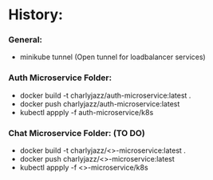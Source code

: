 # History:

### General:

- minikube tunnel (Open tunnel for loadbalancer services)

### Auth Microservice Folder:

- docker build -t charlyjazz/auth-microservice:latest .
- docker push charlyjazz/auth-microservice:latest
- kubectl appply -f auth-microservice/k8s

### Chat Microservice Folder: (TO DO)

- docker build -t charlyjazz/<>-microservice:latest .
- docker push charlyjazz/<>-microservice:latest
- kubectl appply -f <>-microservice/k8s
